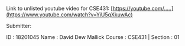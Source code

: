 Link to unlisted youtube video for CSE431:
[https://youtube.com/.....](https://www.youtube.com/watch?v=YiU5qXkuwAc)

Submitter:

ID : 18201045
Name : David Dew Mallick
Course : CSE431 | Section : 01
